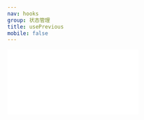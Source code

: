 ```yaml
---
nav: hooks
group: 状态管理
title: usePrevious
mobile: false
---
```

<embed src="../../src/hooks/usePrevious/index.md"></embed>